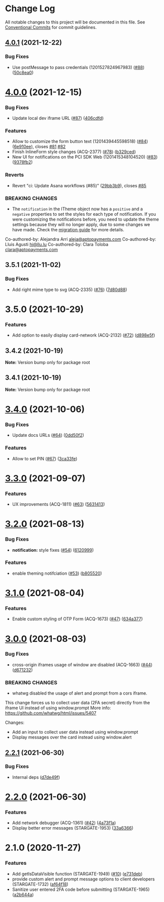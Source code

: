 # Change Log

All notable changes to this project will be documented in this file.
See [Conventional Commits](https://conventionalcommits.org) for commit guidelines.

## [4.0.1](https://github.com/AptoPayments/apto-pci-sdk-web/compare/v4.0.0...v4.0.1) (2021-12-22)


### Bug Fixes

* Use postMessage to pass credentials (1201527824967983) ([#88](https://github.com/AptoPayments/apto-pci-sdk-web/issues/88)) ([50c8ea0](https://github.com/AptoPayments/apto-pci-sdk-web/commit/50c8ea0faacc33cf860b4c9a1d66e897a97b8a09))





# [4.0.0](https://github.com/AptoPayments/apto-pci-sdk-web/compare/v3.5.1...v4.0.0) (2021-12-15)


### Bug Fixes

* Update local dev iframe URL ([#87](https://github.com/AptoPayments/apto-pci-sdk-web/issues/87)) ([406cdfd](https://github.com/AptoPayments/apto-pci-sdk-web/commit/406cdfd2286a14e23185f35050bbc86e9d887e9b))


### Features

* Allow to customize the form button text (1201439445598518) ([#84](https://github.com/AptoPayments/apto-pci-sdk-web/issues/84)) ([6e910ee](https://github.com/AptoPayments/apto-pci-sdk-web/commit/6e910ee7b5abb7120b982e48678a9225390ccbe2)), closes [#81](https://github.com/AptoPayments/apto-pci-sdk-web/issues/81) [#82](https://github.com/AptoPayments/apto-pci-sdk-web/issues/82)
* Finish InlineForm style changes (ACQ-2377) ([#78](https://github.com/AptoPayments/apto-pci-sdk-web/issues/78)) ([b329ced](https://github.com/AptoPayments/apto-pci-sdk-web/commit/b329ced8f148cd69a01dd45643efdfb9dcbe06e3))
* New UI for notifications on the PCI SDK Web (1201415348104520) ([#83](https://github.com/AptoPayments/apto-pci-sdk-web/issues/83)) ([9378fb2](https://github.com/AptoPayments/apto-pci-sdk-web/commit/9378fb244f16d30cf114a816dcd8058ee400cd77))


### Reverts

* Revert "ci: Update Asana workflows (#85)" ([29bb3b9](https://github.com/AptoPayments/apto-pci-sdk-web/commit/29bb3b96dfab451e6a1988dd4567e09be17e00e3)), closes [#85](https://github.com/AptoPayments/apto-pci-sdk-web/issues/85)


### BREAKING CHANGES

* The `notification` in the ITheme object now has a `positive` and a `negative` properties to set the styles for each type of notification. If you were customizing the notifications before, you need to update the theme settings because they will no longer apply, due to some changes we have made. Check the [migration guide](https://docs.aptopayments.com/docs/guides/Migrations/PCI%20SDK%20Web/migration) for more details.

Co-authored-by: Alejandra Arri <aleja@aptopayments.com>
Co-authored-by: Lluis Agusti <hi@llu.lu>
Co-authored-by: Clara Toloba <clara@aptopayments.com>





## 3.5.1 (2021-11-02)


### Bug Fixes

* Add right mime type to svg (ACQ-2335) ([#76](https://github.com/AptoPayments/apto-pci-sdk-web/issues/76)) ([7d80d88](https://github.com/AptoPayments/apto-pci-sdk-web/commit/7d80d889116d3481892dc8a1b0940904a81a944f))





# 3.5.0 (2021-10-29)


### Features

* Add option to easily display card-network (ACQ-2132) ([#72](https://github.com/AptoPayments/apto-pci-sdk-web/issues/72)) ([d898e5f](https://github.com/AptoPayments/apto-pci-sdk-web/commit/d898e5ff8eb49b7503b33bfd0e234754b6a28d7e))





## 3.4.2 (2021-10-19)

**Note:** Version bump only for package root





## 3.4.1 (2021-10-19)

**Note:** Version bump only for package root





# [3.4.0](https://github.com/AptoPayments/apto-pci-sdk-web/compare/v3.3.0...v3.4.0) (2021-10-06)


### Bug Fixes

* Update docs URLs ([#64](https://github.com/AptoPayments/apto-pci-sdk-web/issues/64)) ([0dd50f2](https://github.com/AptoPayments/apto-pci-sdk-web/commit/0dd50f2f384d04211b2166121fd4c0e5fc688c10))


### Features

* Allow to set PIN ([#67](https://github.com/AptoPayments/apto-pci-sdk-web/issues/67)) ([3ca33fe](https://github.com/AptoPayments/apto-pci-sdk-web/commit/3ca33fe76420fbe05909d5159e6cb1d0fa8774d2))





# [3.3.0](https://github.com/AptoPayments/apto-pci-sdk-web/compare/v3.2.0...v3.3.0) (2021-09-07)


### Features

* UX improvements (ACQ-1811) ([#63](https://github.com/AptoPayments/apto-pci-sdk-web/issues/63)) ([5631413](https://github.com/AptoPayments/apto-pci-sdk-web/commit/5631413b6c1139261c919f3b6132a839d8951f03))





# [3.2.0](https://github.com/AptoPayments/apto-pci-sdk-web/compare/v3.1.0...v3.2.0) (2021-08-13)


### Bug Fixes

* **notification:** style fixes ([#54](https://github.com/AptoPayments/apto-pci-sdk-web/issues/54)) ([6120999](https://github.com/AptoPayments/apto-pci-sdk-web/commit/612099996b76a839ee55040f9e613f96247e1de9))


### Features

* enable theming notifciation ([#53](https://github.com/AptoPayments/apto-pci-sdk-web/issues/53)) ([b805520](https://github.com/AptoPayments/apto-pci-sdk-web/commit/b8055206a451338c502d8fcb02de86c9091f917d))





# [3.1.0](https://github.com/AptoPayments/apto-pci-sdk-web/compare/v3.0.0...v3.1.0) (2021-08-04)


### Features

* Enable custom styling of OTP Form (ACQ-1673) ([#47](https://github.com/AptoPayments/apto-pci-sdk-web/issues/47)) ([634a377](https://github.com/AptoPayments/apto-pci-sdk-web/commit/634a377ffb642ebb5b7fc4069bbc6bd68ebeb6c7))





# [3.0.0](https://github.com/AptoPayments/apto-pci-sdk-web/compare/v2.2.1...v3.0.0) (2021-08-03)


### Bug Fixes

* cross-origin iframes usage of window are disabled (ACQ-1663) ([#44](https://github.com/AptoPayments/apto-pci-sdk-web/issues/44)) ([d671232](https://github.com/AptoPayments/apto-pci-sdk-web/commit/d6712327399e321824977408b17bdceb689c2482))


### BREAKING CHANGES

* whatwg disabled the usage of alert and prompt from a cors iframe.  

This change forces us to collect user data (2FA secret) directly from the iframe UI instead of using window.prompt
More info: https://github.com/whatwg/html/issues/5407 

Changes:
- Add an input to collect user data instead using window.prompt
- Display messages over the card instead using window.alert





## [2.2.1](https://github.com/AptoPayments/apto-pci-sdk-web/compare/v2.2.0...v2.2.1) (2021-06-30)


### Bug Fixes

* Internal deps ([d7de49f](https://github.com/AptoPayments/apto-pci-sdk-web/commit/d7de49fb1b7a70f775cfa0e102d648666a8d3d07))





# [2.2.0](https://github.com/AptoPayments/apto-pci-sdk-web/compare/v2.1.0...v2.2.0) (2021-06-30)


### Features

* Add network debugger (ACQ-1361) ([#42](https://github.com/AptoPayments/apto-pci-sdk-web/issues/42)) ([4a73f1a](https://github.com/AptoPayments/apto-pci-sdk-web/commit/4a73f1ab6d83e81034c97f1d9e052c812bb04c65))
* Display better error messages (STARGATE-1953) ([33a6366](https://github.com/AptoPayments/apto-pci-sdk-web/commit/33a636609f63e69c075a2a1b0751c33fed692d87))





# 2.1.0 (2020-11-27)


### Features

* Add getIsDataVisible function (STARGATE-1949) ([#10](https://github.com/AptoPayments/apto-pci-sdk-web/issues/10)) ([e731deb](https://github.com/AptoPayments/apto-pci-sdk-web/commit/e731debeac1db543a163e09eda8dad48e3cc0238))
* provide custom alert and prompt message options to client developers (STARGATE-1732) ([af64f18](https://github.com/AptoPayments/apto-pci-sdk-web/commit/af64f18bc67d1413882cc56faf2629bb51b774ec))
* Sanitize user entered 2FA code before submitting (STARGATE-1965) ([a2b644a](https://github.com/AptoPayments/apto-pci-sdk-web/commit/a2b644a3ab5f92cc313ef308236bc68988d2ce07))
